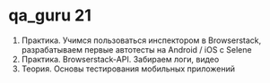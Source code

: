 # qa_guru 21

1. Практика. Учимся пользоваться инспектором в Browserstack, разрабатываем первые автотесты на Android / iOS с Selene
2. Практика. Browserstack-API. Забираем логи, видео
3. Теория. Основы тестирования мобильных приложений
